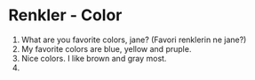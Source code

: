 # Renkler - Color

1. What are you favorite colors, jane? (Favori renklerin ne jane?)
2. My favorite colors are blue, yellow and pruple.
3. Nice colors. I like brown and gray most.
4. 

